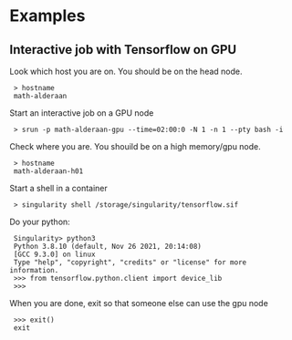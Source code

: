 # Examples 

## Interactive job with Tensorflow on GPU

Look which host you are on. You should be on the head node.

     > hostname
     math-alderaan

Start an interactive job on a GPU node

     > srun -p math-alderaan-gpu --time=02:00:0 -N 1 -n 1 --pty bash -i 

Check where you are. You shouild be on a high memory/gpu node.

     > hostname
     math-alderaan-h01

Start a shell in a container

     > singularity shell /storage/singularity/tensorflow.sif 

Do your python:

     Singularity> python3
     Python 3.8.10 (default, Nov 26 2021, 20:14:08)
     [GCC 9.3.0] on linux
     Type "help", "copyright", "credits" or "license" for more information.
     >>> from tensorflow.python.client import device_lib
     >>> 

When you are done, exit so that someone else can use the gpu node

     >>> exit()
     exit

